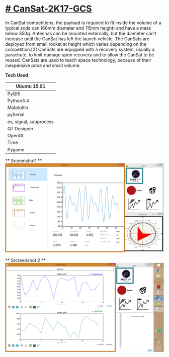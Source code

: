 

# [**# CanSat-2K17-GCS** ](https://github.com/deveshbajaj/CanSat-2K17-GCS)
 In CanSat competitions, the payload is required to fit inside the volume of a typical soda can (66mm diameter and 115mm height) and have a mass below 350g. Antennas can be mounted externally, but the diameter can&#39;t increase until the CanSat has left the launch vehicle. The CanSats are deployed from small rocket at height which varies depending on the competition.[2] CanSats are equipped with a recovery system, usually a parachute, to limit damage upon recovery and to allow the CanSat to be reused. CanSats are used to teach space technology, because of their inexpensive price and small volume.

**Tech Used**

| Ubuntu 15.01 |
| --- |
| PyQt5 |
| Python3.4 |
| Matplotlib |
| pySerial |
| os, signal, subprocess |
| QT Designer |
| OpenGL |
| Time |
| Pygame |


** Srceenshot1 **
![alt text](https://raw.githubusercontent.com/deveshbajaj/Device-Dreiver-For-Coustom-Hardware/master/Screenshot%20(46).png)


** Srcreenshot 2 **
![alt text](https://raw.githubusercontent.com/deveshbajaj/Device-Dreiver-For-Coustom-Hardware/master/Screenshot%20(40).png)

